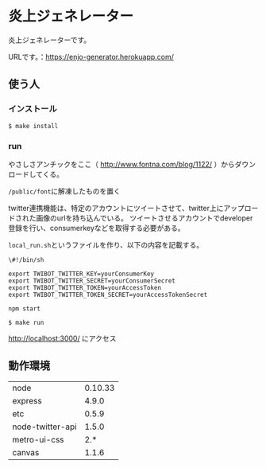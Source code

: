 # 炎上ジェネレーター
炎上ジェネレーターです。

URLです。：https://enjo-generator.herokuapp.com/

## 使う人

### インストール

```shell
$ make install
```

### run

やさしさアンチックをここ（ http://www.fontna.com/blog/1122/ ）からダウンロードしてくる。

`/public/font`に解凍したものを置く

twitter連携機能は、特定のアカウントにツイートさせて、twitter上にアップロードされた画像のurlを持ち込んでいる。
ツイートさせるアカウントでdeveloper登録を行い、consumerkeyなどを取得する必要がある。

`local_run.sh`というファイルを作り、以下の内容を記載する。

```shell
\#!/bin/sh

export TWIBOT_TWITTER_KEY=yourConsumerKey
export TWIBOT_TWITTER_SECRET=yourConsumerSecret
export TWIBOT_TWITTER_TOKEN=yourAccessToken
export TWIBOT_TWITTER_TOKEN_SECRET=yourAccessTokenSecret

npm start
```

```shell
$ make run
```

[http://localhost:3000/](http://localhost:3000/) にアクセス

## 動作環境
<table>
<tr>
<td>node</td><td>0.10.33</td>
</tr>
<tr>
<td>express</td><td>4.9.0</td>
</tr>
<tr>
<td>etc</td><td>0.5.9</td>
</tr>
<tr>
<td>node-twitter-api</td><td>1.5.0</td>
</tr>
<tr>
<td>metro-ui-css</td><td>2.*</td>
</tr>
<tr>
<td>canvas</td><td>1.1.6</td>
</tr>
</table>
